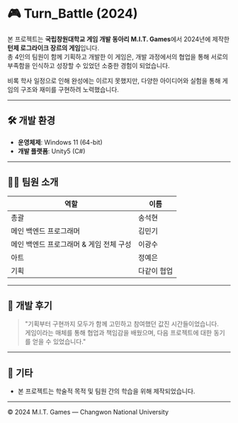 # 🎮 Turn_Battle (2024)

본 프로젝트는 **국립창원대학교 게임 개발 동아리 M.I.T. Games**에서 2024년에 제작한 **턴제 로그라이크 장르의 게임**입니다.  
총 4인의 팀원이 함께 기획하고 개발한 이 게임은, 개발 과정에서의 협업을 통해 서로의 부족함을 인식하고 성장할 수 있었던 소중한 경험이 되었습니다.

비록 학사 일정으로 인해 완성에는 이르지 못했지만, 다양한 아이디어와 실험을 통해 게임의 구조와 재미를 구현하려 노력했습니다.

---

## 🛠️ 개발 환경

- **운영체제**: Windows 11 (64-bit)
- **개발 플랫폼**: Unity5 (C#)

---

## 👨‍💻 팀원 소개

| 역할 | 이름 |
|------|------|
| 총괄 | 송석현 |
| 메인 백엔드 프로그래머 | 김민기 |
| 메인 백엔드 프로그래머 & 게임 전체 구성 | 이광수 |
| 아트 | 정예은 |
| 기획 | 다같이 협업 |

---

## 📌 개발 후기

> "기획부터 구현까지 모두가 함께 고민하고 참여했던 값진 시간들이었습니다.  
> 게임이라는 매체를 통해 협업과 책임감을 배웠으며, 다음 프로젝트에 대한 동기를 얻을 수 있었습니다."

---

## 📎 기타

- 본 프로젝트는 학술적 목적 및 팀원 간의 학습을 위해 제작되었습니다.

---

© 2024 M.I.T. Games — Changwon National University
